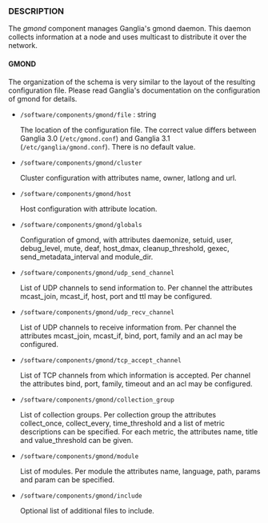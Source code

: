 ### DESCRIPTION

The _gmond_ component manages Ganglia's gmond daemon.
This daemon collects information at a node and uses multicast to distribute it
over the network.

#### GMOND

The organization of the schema is very similar to the layout of the resulting configuration file.
Please read Ganglia's documentation on the configuration of gmond for details.

- `/software/components/gmond/file` : string

    The location of the configuration file. The correct value differs between 
    Ganglia 3.0 (`/etc/gmond.conf`) and Ganglia 3.1 (`/etc/ganglia/gmond.conf`).
    There is no default value.

- `/software/components/gmond/cluster`

    Cluster configuration with attributes name, owner, latlong and url.

- `/software/components/gmond/host`

    Host configuration with attribute location.

- `/software/components/gmond/globals`

    Configuration of gmond, with attributes daemonize, setuid, user, debug\_level,
    mute, deaf, host\_dmax, cleanup\_threshold, gexec, send\_metadata\_interval and module\_dir.

- `/software/components/gmond/udp_send_channel`

    List of UDP channels to send information to. 
    Per channel the attributes mcast\_join, mcast\_if, host, port and ttl may be configured.

- `/software/components/gmond/udp_recv_channel`

    List of UDP channels to receive information from. 
    Per channel the attributes mcast\_join, mcast\_if, bind, port, family and an acl may be configured.

- `/software/components/gmond/tcp_accept_channel`

    List of TCP channels from which information is accepted.
    Per channel the attributes bind, port, family, timeout and an acl may be configured.

- `/software/components/gmond/collection_group`

    List of collection groups.
    Per collection group the attributes collect\_once, collect\_every, time\_threshold and a list of
    metric descriptions can be specified.
    For each metric, the attributes name, title and value\_threshold can be given.

- `/software/components/gmond/module`

    List of modules.
    Per module the attributes name, language, path, params and param can be specified.

- `/software/components/gmond/include`

    Optional list of additional files to include.
